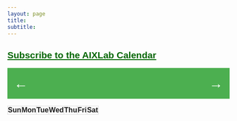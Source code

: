 ```yaml
---
layout: page
title:
subtitle:
---
```


<style>

body {
    font-family: Arial, sans-serif;
}

.calendar {
    width: 100%;
    margin: 0 auto;
}

a {
    color: #006600;
}

.aevent {
    color: #FFFFFF;
}

.header {
    display: flex;
    justify-content: space-between;
    width: 100%;
    margin: 0 auto;
    align-items: center;
    padding: 0px;
    background-color: #4CAF50;
    color: white;
    font-size: 1.5em;
}

table {
    width: 100%;
    border-collapse: collapse;
}

th,
td {
    height: 14%;
    padding: 0px;
    text-align: left;
    vertical-align: top;
    border: 1px solid #ddd;
}

td {
    width: 14.28%;
    height: 100px;
    position: relative;
    text-color: #4CAF50;
    font-size: 0.9em;
}

td.event {
    background-color: #4CAF50;
    color: white;
}

.event-container {
    position: absolute;
    top: 1em; /* Adjust the position below the date */
    left: 0;
    right: 0;
    bottom: 0;
    padding: 5px;
    overflow-y: scroll;
    overflow-x: scroll;
    white-space: nowrap;
}


.btn {
    background-color: #4CAF50;
    border: none;
    color: white;
    padding: 10px 15px;
    font-size: 1.5em;
    cursor: pointer;
}

.btn:hover {
    background-color: #45a049;
}

</style>

## [Subscribe to the AIXLab Calendar](/assets/misc/calendar.ics)

<body>
<div class="calendar">
    <div class="header">
        <button class="btn prev" onclick="changeMonth(-1)">&#8592;</button>
        <h2 id="monthYear"></h2>
        <button class="btn next" onclick="changeMonth(1)">&#8594;</button>
    </div>
    <table>
        <thead>
            <tr>
                <th>Sun</th>
                <th>Mon</th>
                <th>Tue</th>
                <th>Wed</th>
                <th>Thu</th>
                <th>Fri</th>
                <th>Sat</th>
            </tr>
        </thead>
        <tbody id="calendarBody"></tbody>
    </table>
</div>

<div class="event-list">
    <ul id="eventList"></ul>
</div>

<script src="https://cdnjs.cloudflare.com/ajax/libs/ical.js/1.5.0/ical.min.js" integrity="sha512-0izBc1upGYnrS1u1MX7QR+sjFIxZWxLVdNI7cUoHHCutDr5ENjuQRZuS+v+3NFNGfwHSrPoHzBzED0rV651tGw==" crossorigin="anonymous" referrerpolicy="no-referrer"></script>

<script>
let currentDate = new Date();

async function renderCalendar() {
    const monthYear = document.getElementById("monthYear");
    const calendarBody = document.getElementById("calendarBody");

    let month = currentDate.getMonth();
    let year = currentDate.getFullYear();

    let firstDay = new Date(year, month, 1).getDay();

    let daysInMonth = 32 - new Date(year, month, 32).getDate();

    monthYear.innerHTML = `${currentDate.toLocaleString("default", { month: "long" })} ${year}`;

    calendarBody.innerHTML = "";

    let date = 1;

    // Load and parse the .ics file
    const events = await loadIcsEvents("/assets/misc/calendar.ics", month, year);

    for (let i = 0; i < 6; i++) {
        let row = document.createElement("tr");

        for (let j = 0; j < 7; j++) {
            let cell = document.createElement("td");

            if (i === 0 && j < firstDay || date > daysInMonth) {
                cell.innerHTML = "";
            } else {
                cell.innerHTML = date;

                // Add events from the .ics file

                    if (events[date]) {
                        cell.classList.add("event");
                        const eventContainer = document.createElement("div");
                        eventContainer.classList.add("event-container");
                        events[date].forEach(event => {
                        if (event.url) {
                            eventContainer.innerHTML += `<br><a class="aevent" href="${event.url}" target="_blank"> ${event.startTime}: ${event.summary}</a></br>`;} else {
                            eventContainer.innerHTML += `<br><a target="_blank">${event.startTime}: ${event.summary}</a></br>`;
                            }
    });
        cell.appendChild(eventContainer);
        }
        date++;
    }

    row.appendChild(cell);
    }

    calendarBody.appendChild(row);
}
}

async function loadIcsEvents(icsPath, month, year) {
    const response = await fetch(icsPath);
    const icsText = await response.text();
    const jcalData = ICAL.parse(icsText);
    const comp = new ICAL.Component(jcalData);
    const events = comp.getAllSubcomponents("vevent");

    let eventMap = {};

    events.forEach(event => {
        const summary = event.getFirstPropertyValue("summary");
        const dtstart = event.getFirstPropertyValue("dtstart").toJSDate();
        const startTime = `${dtstart.getHours()}${dtstart.getMinutes().toString().padStart(2, '0')}`;
        const url = event.getFirstPropertyValue("url");

        if (dtstart.getMonth() === month && dtstart.getFullYear() === year) {
            const day = dtstart.getDate();
            if (!eventMap[day]) {
                eventMap[day] = [];
            }
            eventMap[day].push({
                summary: summary,
                url: url,
                startTime: startTime
            });
        }
    });

    return eventMap;
}
function changeMonth(direction) {
    currentDate.setMonth(currentDate.getMonth() + direction);
    renderCalendar();
}

renderCalendar();
    </script>
</body>
